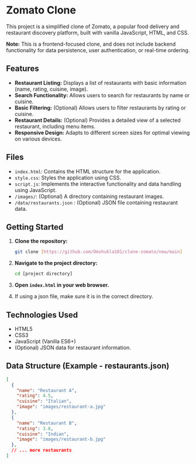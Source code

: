 # Zomato Clone

This project is a simplified clone of Zomato, a popular food delivery and restaurant discovery platform, built with vanilla JavaScript, HTML, and CSS.

**Note:** This is a frontend-focused clone, and does not include backend functionality for data persistence, user authentication, or real-time ordering.

## Features

* **Restaurant Listing:** Displays a list of restaurants with basic information (name, rating, cuisine, image).
* **Search Functionality:** Allows users to search for restaurants by name or cuisine.
* **Basic Filtering:** (Optional) Allows users to filter restaurants by rating or cuisine.
* **Restaurant Details:** (Optional) Provides a detailed view of a selected restaurant, including menu items.
* **Responsive Design:** Adapts to different screen sizes for optimal viewing on various devices.

## Files

* `index.html`: Contains the HTML structure for the application.
* `style.css`: Styles the application using CSS.
* `script.js`: Implements the interactive functionality and data handling using JavaScript.
* `/images/`: (Optional) A directory containing restaurant images.
* `/data/restaurants.json` : (Optional) JSON file containing restaurant data.

## Getting Started

1.  **Clone the repository:**

    ```bash
    git clone [https://github.com/Omshukla101/clone-zomato/new/main]
    ```

2.  **Navigate to the project directory:**

    ```bash
    cd [project directory]
    ```

3.  **Open `index.html` in your web browser.**

4.  If using a json file, make sure it is in the correct directory.

## Technologies Used

* HTML5
* CSS3
* JavaScript (Vanilla ES6+)
* (Optional) JSON data for restaurant information.

## Data Structure (Example - restaurants.json)

```json
[
  {
    "name": "Restaurant A",
    "rating": 4.5,
    "cuisine": "Italian",
    "image": "images/restaurant-a.jpg"
  },
  {
    "name": "Restaurant B",
    "rating": 3.8,
    "cuisine": "Indian",
    "image": "images/restaurant-b.jpg"
  },
  // ... more restaurants
]
